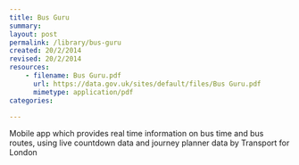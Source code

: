 ```yaml
---
title: Bus Guru
summary: 
layout: post
permalink: /library/bus-guru
created: 20/2/2014
revised: 20/2/2014
resources:
    - filename: Bus Guru.pdf
      url: https://data.gov.uk/sites/default/files/Bus Guru.pdf
      mimetype: application/pdf
categories:

---
```


<p>Mobile app which provides real time information on bus time and bus routes, using live countdown data and journey planner data by Transport for London </p>
